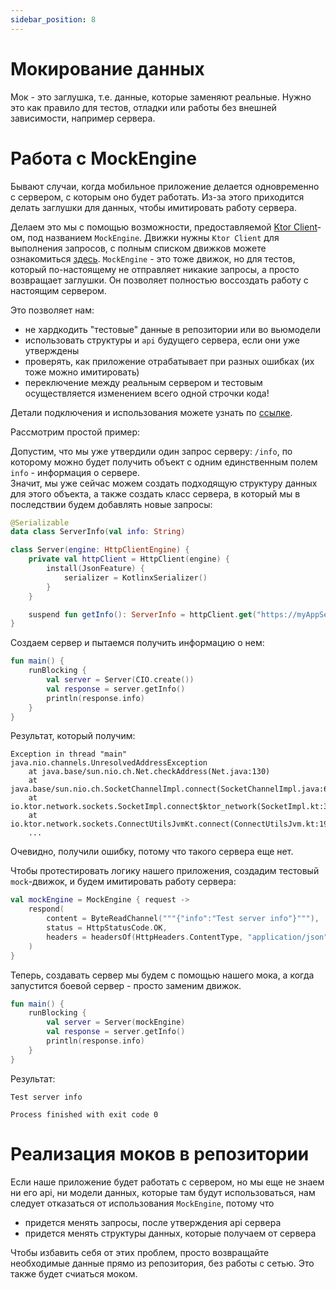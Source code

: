 ```yaml
---
sidebar_position: 8
---
```


# Мокирование данных

Мок - это заглушка, т.е. данные, которые заменяют реальные. Нужно это как правило для тестов, отладки или работы без внешней зависимости, например сервера. 

# Работа с MockEngine

Бывают случаи, когда мобильное приложение делается одновременно с сервером, с которым оно будет работать. Из-за этого приходится делать заглушки для данных, чтобы имитировать работу сервера.  

Делаем это мы с помощью возможности, предоставляемой [Ktor Client](https://ktor.io/docs/client.html)-ом, под названием `MockEngine`. Движки нужны `Ktor Client` для выполнения запросов, с полным списком движков можете ознакомиться [здесь](https://ktor.io/docs/http-client-engines.html). `MockEngine` - это тоже движок, но для тестов, который по-настоящему не отправляет никакие запросы, а просто возвращает заглушки. Он позволяет полностью воссоздать работу с настоящим сервером.  

Это позволяет нам:
- не хардкодить "тестовые" данные в репозитории или во вьюмодели 
- использовать структуры и `api` будущего сервера, если они уже утверждены 
- проверять, как приложение отрабатывает при разных ошибках (их тоже можно имитировать)
- переключение между реальным сервером и тестовым осуществляется изменением всего одной строчки кода!

Детали подключения и использования можете узнать по [ссылке](https://ktor.io/docs/http-client-testing.html).

Рассмотрим простой пример:

Допустим, что мы уже утвердили один запрос серверу: `/info`, по которому можно будет получить объект с одним единственным полем `info` - информация о сервере.    
Значит, мы уже сейчас можем создать подходящую структуру данных для этого объекта, а также создать класс сервера, в который мы в последствии будем добавлять новые запросы: 
```kotlin
@Serializable
data class ServerInfo(val info: String)

class Server(engine: HttpClientEngine) {
    private val httpClient = HttpClient(engine) {
        install(JsonFeature) {
            serializer = KotlinxSerializer()
        }
    }

    suspend fun getInfo(): ServerInfo = httpClient.get("https://myAppServer/?format=json")
}
```

Создаем сервер и пытаемся получить информацию о нем:
```kotlin
fun main() {
    runBlocking {
        val server = Server(CIO.create())
        val response = server.getInfo()
        println(response.info)
    }
}
```

Результат, который получим:
```text
Exception in thread "main" java.nio.channels.UnresolvedAddressException
	at java.base/sun.nio.ch.Net.checkAddress(Net.java:130)
	at java.base/sun.nio.ch.SocketChannelImpl.connect(SocketChannelImpl.java:675)
	at io.ktor.network.sockets.SocketImpl.connect$ktor_network(SocketImpl.kt:32)
	at io.ktor.network.sockets.ConnectUtilsJvmKt.connect(ConnectUtilsJvm.kt:19)
	...
```
Очевидно, получили ошибку, потому что такого сервера еще нет.

Чтобы протестировать логику нашего приложения, создадим тестовый `mock`-движок, и будем имитировать работу сервера:
```kotlin
val mockEngine = MockEngine { request ->
    respond(
        content = ByteReadChannel("""{"info":"Test server info"}"""),
        status = HttpStatusCode.OK,
        headers = headersOf(HttpHeaders.ContentType, "application/json")
    )
}
```
Теперь, создавать сервер мы будем с помощью нашего мока, а когда запустится боевой сервер - просто заменим движок. 
```kotlin
fun main() {
    runBlocking {
        val server = Server(mockEngine)
        val response = server.getInfo()
        println(response.info)
    }
}
```

Результат:
```text
Test server info

Process finished with exit code 0
```

# Реализация моков в репозитории

Если наше приложение будет работать с сервером, но мы еще не знаем ни его api, ни модели данных, которые там будут использоваться, нам следует отказаться от использования `MockEngine`, потому что 
- придется менять запросы, после утверждения api сервера
- придется менять структуры данных, которые получаем от сервера

Чтобы избавить себя от этих проблем, просто возвращайте необходимые данные прямо из репозитория, без работы с сетью. Это также будет счиаться моком.
